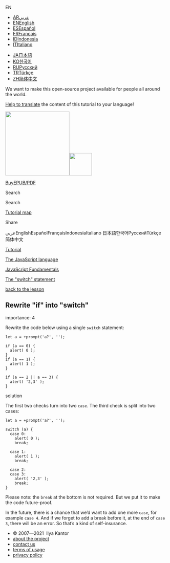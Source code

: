 EN

- <a href="https://ar.javascript.info/task/rewrite-if-switch" class="supported-langs__link"><span class="supported-langs__brief">AR</span><span class="supported-langs__title">عربي</span></a>
- <a href="https://javascript.info/task/rewrite-if-switch" class="supported-langs__link"><span class="supported-langs__brief">EN</span><span class="supported-langs__title">English</span></a>
- <a href="https://es.javascript.info/task/rewrite-if-switch" class="supported-langs__link"><span class="supported-langs__brief">ES</span><span class="supported-langs__title">Español</span></a>
- <a href="https://fr.javascript.info/task/rewrite-if-switch" class="supported-langs__link"><span class="supported-langs__brief">FR</span><span class="supported-langs__title">Français</span></a>
- <a href="https://id.javascript.info/task/rewrite-if-switch" class="supported-langs__link"><span class="supported-langs__brief">ID</span><span class="supported-langs__title">Indonesia</span></a>
- <a href="https://it.javascript.info/task/rewrite-if-switch" class="supported-langs__link"><span class="supported-langs__brief">IT</span><span class="supported-langs__title">Italiano</span></a>

<!-- -->

- <a href="https://ja.javascript.info/task/rewrite-if-switch" class="supported-langs__link"><span class="supported-langs__brief">JA</span><span class="supported-langs__title">日本語</span></a>
- <a href="https://ko.javascript.info/task/rewrite-if-switch" class="supported-langs__link"><span class="supported-langs__brief">KO</span><span class="supported-langs__title">한국어</span></a>
- <a href="https://learn.javascript.ru/task/rewrite-if-switch" class="supported-langs__link"><span class="supported-langs__brief">RU</span><span class="supported-langs__title">Русский</span></a>
- <a href="https://tr.javascript.info/task/rewrite-if-switch" class="supported-langs__link"><span class="supported-langs__brief">TR</span><span class="supported-langs__title">Türkçe</span></a>
- <a href="https://zh.javascript.info/task/rewrite-if-switch" class="supported-langs__link"><span class="supported-langs__brief">ZH</span><span class="supported-langs__title">简体中文</span></a>

We want to make this open-source project available for people all around the world.

[Help to translate](https://javascript.info/translate) the content of this tutorial to your language!

<a href="/" class="sitetoolbar__link sitetoolbar__link_logo"><img src="/img/sitetoolbar__logo_en.svg" class="sitetoolbar__logo sitetoolbar__logo_normal" role="presentation" width="200" /><img src="/img/sitetoolbar__logo_small_en.svg" class="sitetoolbar__logo sitetoolbar__logo_small" role="presentation" width="70" /></a>

<a href="/ebook" class="buy-book-button"><span class="buy-book-button__extra-text">Buy</span>EPUB/PDF</a>

Search

Search

<a href="/tutorial/map" class="map"><span class="map__text">Tutorial map</span></a>

<span class="share-icons__title">Share</span><a href="https://twitter.com/share?url=https%3A%2F%2Fjavascript.info%2Ftask%2Frewrite-if-switch" class="share share_tw"></a><a href="https://www.facebook.com/sharer/sharer.php?s=100&amp;p%5Burl%5D=https%3A%2F%2Fjavascript.info%2Ftask%2Frewrite-if-switch" class="share share_fb"></a>

عربيEnglishEspañolFrançaisIndonesiaItaliano 日本語한국어РусскийTürkçe 简体中文

<a href="/" class="breadcrumbs__link"><span class="breadcrumbs__hidden-text">Tutorial</span></a>

<a href="/js" class="breadcrumbs__link"><span>The JavaScript language</span></a>

<a href="/first-steps" class="breadcrumbs__link"><span>JavaScript Fundamentals</span></a>

<a href="/switch" class="breadcrumbs__link"><span>The "switch" statement</span></a>

<a href="/switch" class="task-single__back"><span>back to the lesson</span></a>

## Rewrite "if" into "switch"

<span class="task__importance" title="How important is the task, from 1 to 5">importance: 4</span>

Rewrite the code below using a single `switch` statement:

<a href="#" class="toolbar__button toolbar__button_run" title="run"></a>

<a href="#" class="toolbar__button toolbar__button_edit" title="open in sandbox"></a>

    let a = +prompt('a?', '');

    if (a == 0) {
      alert( 0 );
    }
    if (a == 1) {
      alert( 1 );
    }

    if (a == 2 || a == 3) {
      alert( '2,3' );
    }

solution

The first two checks turn into two `case`. The third check is split into two cases:

<a href="#" class="toolbar__button toolbar__button_run" title="run"></a>

<a href="#" class="toolbar__button toolbar__button_edit" title="open in sandbox"></a>

    let a = +prompt('a?', '');

    switch (a) {
      case 0:
        alert( 0 );
        break;

      case 1:
        alert( 1 );
        break;

      case 2:
      case 3:
        alert( '2,3' );
        break;
    }

Please note: the `break` at the bottom is not required. But we put it to make the code future-proof.

In the future, there is a chance that we’d want to add one more `case`, for example `case 4`. And if we forget to add a break before it, at the end of `case 3`, there will be an error. So that’s a kind of self-insurance.

- © 2007—2021  Ilya Kantor
- <a href="/about" class="page-footer__link">about the project</a>
- <a href="/about#contact-us" class="page-footer__link">contact us</a>
- <a href="/terms" class="page-footer__link">terms of usage</a>
- <a href="/privacy" class="page-footer__link">privacy policy</a>
